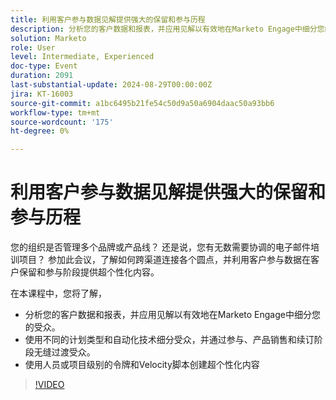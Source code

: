 ```yaml
---
title: 利用客户参与数据见解提供强大的保留和参与历程
description: 分析您的客户数据和报表，并应用见解以有效地在Marketo Engage中细分您的受众。 使用不同的计划类型和自动化技术细分受众，并通过参与、产品销售和续订阶段无缝过渡受众。 使用人员或项目级别的令牌和Velocity脚本创建超个性化内容
solution: Marketo
role: User
level: Intermediate, Experienced
doc-type: Event
duration: 2091
last-substantial-update: 2024-08-29T00:00:00Z
jira: KT-16003
source-git-commit: a1bc6495b21fe54c50d9a50a6904daac50a93bb6
workflow-type: tm+mt
source-wordcount: '175'
ht-degree: 0%

---
```



# 利用客户参与数据见解提供强大的保留和参与历程

您的组织是否管理多个品牌或产品线？ 还是说，您有无数需要协调的电子邮件培训项目？ 参加此会议，了解如何跨渠道连接各个圆点，并利用客户参与数据在客户保留和参与阶段提供超个性化内容。

在本课程中，您将了解，

* 分析您的客户数据和报表，并应用见解以有效地在Marketo Engage中细分您的受众。
* 使用不同的计划类型和自动化技术细分受众，并通过参与、产品销售和续订阶段无缝过渡受众。
* 使用人员或项目级别的令牌和Velocity脚本创建超个性化内容

>[!VIDEO](https://video.tv.adobe.com/v/3432946/?learn=on)
